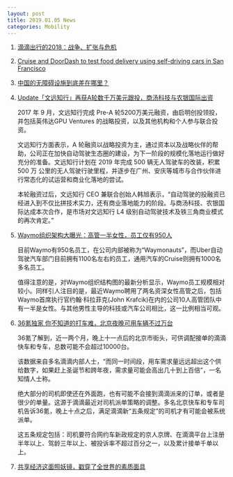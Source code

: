 ```yaml
---
layout: post
title: 2019.01.05 News
categories: Mobility
---
```


1. [滴滴出行的2018：战争、扩张与危机](https://www.huxiu.com/article/279739.html)

2. [Cruise and DoorDash to test food delivery using self-driving cars in San Francisco](https://techcrunch.com/2019/01/03/cruise-and-doordash-to-test-food-delivery-using-self-driving-cars-in-san-francisco/)

3. [中国的无障碍设施到底差在哪里？](https://www.huxiu.com/article/279511.html)

4. [Update「文远知行」再获A轮数千万美元跟投，商汤科技与农银国际出资](https://36kr.com/p/5170675.html)

    2017 年 9 月，文远知行完成 Pre-A 轮5200万美元融资，由启明创投领投，并包括英伟达GPU Ventures 的战略投资，以及其他机构和个人参与联合投资。

    文远知行方面表示，A 轮融资以战略投资为主，通过资本以及战略伙伴的帮助，公司正在加快自动驾驶生态圈的建设，为下一阶段的规模化落地运行做好充分的准备。文远知行计划在 2019 年完成 500 辆无人驾驶车的改装，积累 500 万 公里的无人驾驶行驶里程，并逐步在广州、安庆等城市与合作伙伴进行常态化的试运营和商业化落地的尝试。

    本轮融资过后，文远知行 CEO 兼联合创始人韩旭表示，“自动驾驶的投融资已经进入到不仅比拼技术实力，还有商业落地能力的阶段。与商汤科技、农银国际达成本次合作，是市场对文远知行 L4 级别自动驾驶技术及铁三角商业模式的再次肯定。”

5. [Waymo组织架构大曝光：高管一半女性，员工仅有950人](https://36kr.com/p/5170595.html)

    目前Waymo有950名员工，在公司内部被称为“Waymonauts”，而Uber自动驾驶汽车部门目前拥有1100名左右的员工，通用汽车的Cruise则拥有1000名多名员工。

    值得注意的是，对Waymo组织结构图的最新分析显示，Waymo员工规模相对较小。同样引人注目的是，最近Waymo聘用了两名资深女性高管之后，包括Waymo首席执行官约翰·科拉菲克(John Krafcik)在内的公司10人高管团队中有一半是女性。与其他男性主导的科技或汽车公司相比，这一比例相当可观。

6. [36氪独家 你不知道的打车难，北京夜晚可用车辆不过万台](https://36kr.com/p/5170489.html)

    36氪了解到，近一两个月，晚上十一点后的北京市街头，可供调配接单的滴滴快车和专车，总数可能不会超过10000台。

    该数据来自多名滴滴内部人士，“而同一时间段，用车需求量远远超出这个供给数字，如果赶上圣诞节和跨年夜，需求量可能会高出几十到上百倍”，一名知情人士称。

    绝大部分的司机即使还在外面跑，也有可能不会接到滴滴派来的订单，或者是很少的单量。这源于滴滴最近对司机派单策略的调整。多名北京快车和专车司机告诉36氪，晚上十点之后，满足滴滴新“五条规定”的司机才有可能会被系统派单。

    这五条规定包括：司机要符合网约车新政规定的京人京牌、在滴滴平台上注册半年以上、驾龄三年以上、被投诉率不超过百分之一，以及累计接单千单以上。
    
7. [共享经济这面照妖镜，戳穿了全世界的素质面具](https://36kr.com/p/5170415.html)


